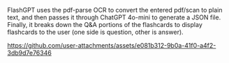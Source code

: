 FlashGPT uses the pdf-parse OCR to convert the entered pdf/scan to plain text, and then passes it through ChatGPT 4o-mini to generate a JSON file. Finally, it breaks down the Q&A portions of the flashcards to display flashcards to the user (one side is question, other is answer).

https://github.com/user-attachments/assets/e081b312-9b0a-41f0-a4f2-3db9d7e76346

